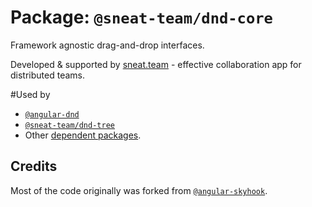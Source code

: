 # Package: `@sneat-team/dnd-core`

Framework agnostic drag-and-drop interfaces.

Developed & supported by [sneat.team](https://sneat.team) - effective collaboration app for distributed teams.

#Used by

- [`@angular-dnd`](https://github.com/angular-dnd/angular-dnd)
- [`@sneat-team/dnd-tree`](https://github.com/sneat-team/dnd-tree)
- Other [dependent packages](https://www.npmjs.com/package/@sneat-team/dnd-core?activeTab=dependents).
 
## Credits

Most of the code originally was forked from [`@angular-skyhook`](https://github.com/cormacrelf/angular-skyhook).
